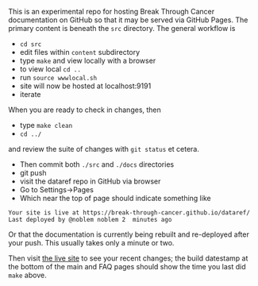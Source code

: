 
This is an experimental repo for hosting Break Through Cancer documentation
on GitHub so that it may be served via GitHub Pages.  The primary content
is beneath the `src` directory.  The general workflow is

- `cd src`
- edit files within `content` subdirectory
- type `make` and view locally with a browser
- to view local `cd ..`
- run `source wwwlocal.sh`
- site will now be hosted at localhost:9191
- iterate

When you are ready to check in changes, then

- type `make clean`
- `cd ../`

and review the suite of changes with `git status` et cetera.

- Then commit both `./src` and `./docs` directories
- git push
- visit the dataref repo in GitHub via browser
- Go to Settings->Pages
- Which near the top of page should indicate something like

```
Your site is live at https://break-through-cancer.github.io/dataref/
Last deployed by @noblem noblem 2  minutes ago
```
Or that the documentation is currently being rebuilt and re-deployed after
your push.  This usually takes only a minute or two.

Then visit [the live site](https://break-through-cancer.github.io/dataref/) to
see your recent changes; the build datestamp at the bottom of the main and FAQ
pages should show the time you last did `make` above.

